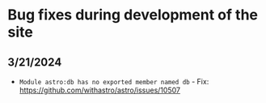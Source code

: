 # Bug fixes during development of the site

## 3/21/2024

- `Module astro:db has no exported member named db` - Fix: https://github.com/withastro/astro/issues/10507
